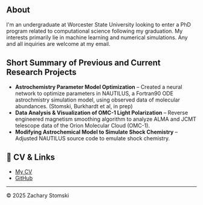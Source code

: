## About

I'm an undergraduate at Worcester State University looking to enter a PhD program related to computational science following my graduation. My interests primarily lie in machine learning and numerical simulations. Any and all inquiries are welcome at my email.

## Short Summary of Previous and Current Research Projects
- **Astrochemistry Parameter Model Optimization** – Created a neural network to optimize parameters in NAUTILUS, a Fortran90 ODE astrochmistry simulation model, using observed data of molecular abundances. (Stomski, Burkhardt et al, in prep)
- **Data Analysis & Visualization of OMC-1 Light Polarization** – Reverse engineered magnetism smoothing algorithm to analyze ALMA and JCMT telescope data of the Orion Molecular Cloud (OMC-1).
- **Modifying Astrochemical Model to Simulate Shock Chemistry** – Adjusted NAUTILUS source code to emulate shock chemistry.

## 📄 CV & Links
- [My CV](#)  
- [GitHub](https://github.com/WojtekTheBear0)  

---

© 2025 Zachary Stomski
